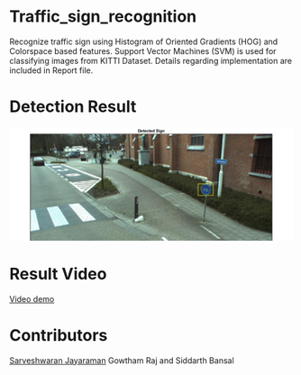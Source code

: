 # Traffic_sign_recognition
Recognize traffic sign using Histogram of Oriented Gradients (HOG) and Colorspace based features. Support Vector Machines (SVM) is used for classifying images from KITTI Dataset. Details regarding implementation are included in Report file.

# Detection Result
![](result.png)




# Result Video
[Video demo](https://www.dropbox.com/s/619bsmlodktlxpl/out_tsr_v2.mkv?dl=0)



# Contributors
[Sarveshwaran Jayaraman](https://www.linkedin.com/in/sarveshjayaraman/)   Gowtham Raj and Siddarth Bansal
